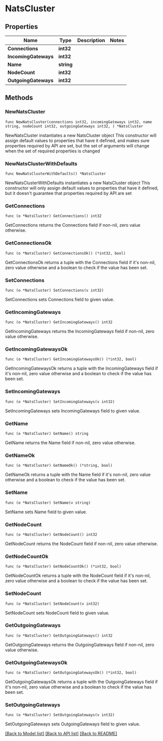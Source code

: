 # NatsCluster

## Properties

Name | Type | Description | Notes
------------ | ------------- | ------------- | -------------
**Connections** | **int32** |  | 
**IncomingGateways** | **int32** |  | 
**Name** | **string** |  | 
**NodeCount** | **int32** |  | 
**OutgoingGateways** | **int32** |  | 

## Methods

### NewNatsCluster

`func NewNatsCluster(connections int32, incomingGateways int32, name string, nodeCount int32, outgoingGateways int32, ) *NatsCluster`

NewNatsCluster instantiates a new NatsCluster object
This constructor will assign default values to properties that have it defined,
and makes sure properties required by API are set, but the set of arguments
will change when the set of required properties is changed

### NewNatsClusterWithDefaults

`func NewNatsClusterWithDefaults() *NatsCluster`

NewNatsClusterWithDefaults instantiates a new NatsCluster object
This constructor will only assign default values to properties that have it defined,
but it doesn't guarantee that properties required by API are set

### GetConnections

`func (o *NatsCluster) GetConnections() int32`

GetConnections returns the Connections field if non-nil, zero value otherwise.

### GetConnectionsOk

`func (o *NatsCluster) GetConnectionsOk() (*int32, bool)`

GetConnectionsOk returns a tuple with the Connections field if it's non-nil, zero value otherwise
and a boolean to check if the value has been set.

### SetConnections

`func (o *NatsCluster) SetConnections(v int32)`

SetConnections sets Connections field to given value.


### GetIncomingGateways

`func (o *NatsCluster) GetIncomingGateways() int32`

GetIncomingGateways returns the IncomingGateways field if non-nil, zero value otherwise.

### GetIncomingGatewaysOk

`func (o *NatsCluster) GetIncomingGatewaysOk() (*int32, bool)`

GetIncomingGatewaysOk returns a tuple with the IncomingGateways field if it's non-nil, zero value otherwise
and a boolean to check if the value has been set.

### SetIncomingGateways

`func (o *NatsCluster) SetIncomingGateways(v int32)`

SetIncomingGateways sets IncomingGateways field to given value.


### GetName

`func (o *NatsCluster) GetName() string`

GetName returns the Name field if non-nil, zero value otherwise.

### GetNameOk

`func (o *NatsCluster) GetNameOk() (*string, bool)`

GetNameOk returns a tuple with the Name field if it's non-nil, zero value otherwise
and a boolean to check if the value has been set.

### SetName

`func (o *NatsCluster) SetName(v string)`

SetName sets Name field to given value.


### GetNodeCount

`func (o *NatsCluster) GetNodeCount() int32`

GetNodeCount returns the NodeCount field if non-nil, zero value otherwise.

### GetNodeCountOk

`func (o *NatsCluster) GetNodeCountOk() (*int32, bool)`

GetNodeCountOk returns a tuple with the NodeCount field if it's non-nil, zero value otherwise
and a boolean to check if the value has been set.

### SetNodeCount

`func (o *NatsCluster) SetNodeCount(v int32)`

SetNodeCount sets NodeCount field to given value.


### GetOutgoingGateways

`func (o *NatsCluster) GetOutgoingGateways() int32`

GetOutgoingGateways returns the OutgoingGateways field if non-nil, zero value otherwise.

### GetOutgoingGatewaysOk

`func (o *NatsCluster) GetOutgoingGatewaysOk() (*int32, bool)`

GetOutgoingGatewaysOk returns a tuple with the OutgoingGateways field if it's non-nil, zero value otherwise
and a boolean to check if the value has been set.

### SetOutgoingGateways

`func (o *NatsCluster) SetOutgoingGateways(v int32)`

SetOutgoingGateways sets OutgoingGateways field to given value.



[[Back to Model list]](../README.md#documentation-for-models) [[Back to API list]](../README.md#documentation-for-api-endpoints) [[Back to README]](../README.md)



